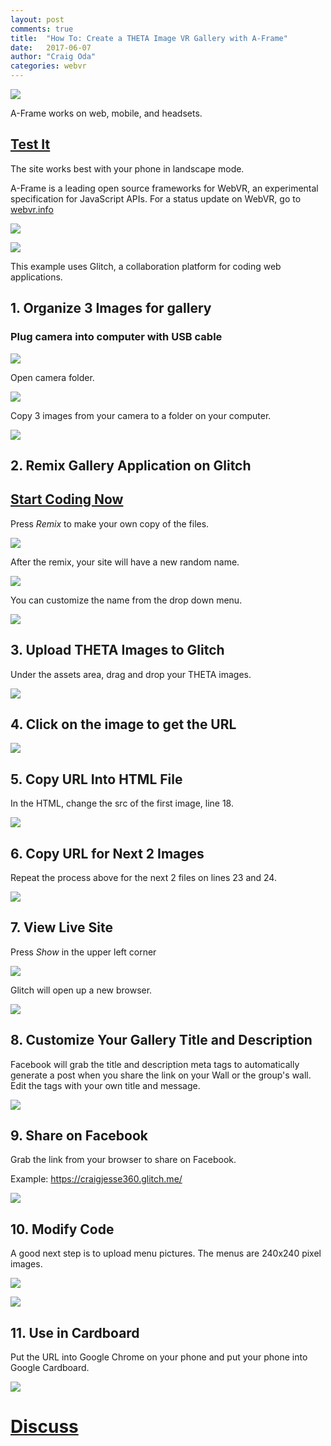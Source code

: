 ```yaml
---
layout: post
comments: true
title:  "How To: Create a THETA Image VR Gallery with A-Frame"
date:   2017-06-07
author: "Craig Oda"
categories: webvr
---
```

![](/blog/img/2017-06/vrgallery/topImage.png)

A-Frame works on web, mobile, and headsets.

## [Test It](https://kai360.glitch.me)

The site works best with your phone in landscape mode.


A-Frame is a leading
open source frameworks for WebVR, an experimental specification
for JavaScript APIs. For a status update on WebVR, go to
[webvr.info](https://webvr.info/)


![](/blog/img/2017-06/vrgallery/gallery1.png)

![](/blog/img/2017-06/vrgallery/gallery2.png)


This example uses Glitch, a collaboration platform for coding web applications.

## 1. Organize 3 Images for gallery

### Plug camera into computer with USB cable

![](/blog/img/2017-06/vrgallery/thetaMount.png)

Open camera folder.  

![](/blog/img/2017-06/vrgallery/theta-drive.png)

Copy 3 images from your camera to a folder on your computer.

![](/blog/img/2017-06/vrgallery/thetaImages.png)


## 2. Remix Gallery Application on Glitch

## [Start Coding Now](https://glitch.com/edit/#!/360gallery)

Press _Remix_ to make your own copy of the files.

![](/blog/img/2017-06/vrgallery/glitchRemix.png)

After the remix, your site will have a new random name.

![](/blog/img/2017-06/vrgallery/glitchRemixName.png)

You can customize the name from the drop down menu.

![](/blog/img/2017-06/vrgallery/NameChange.png)



## 3. Upload THETA Images to Glitch

Under the assets area, drag and drop your THETA images.


![](/blog/img/2017-06/vrgallery/glitchAssets.png)


## 4. Click on the image to get the URL

![](/blog/img/2017-06/vrgallery/glitchUrl.png)


## 5. Copy URL Into HTML File

In the HTML, change the src of the first image, line 18.

![](/blog/img/2017-06/vrgallery/glitchFirstImage.png)



## 6. Copy URL for Next 2 Images

Repeat the process above for the next 2 files on lines 23 and 24.

![](/blog/img/2017-06/vrgallery/glitchUrl23.png)

## 7. View Live Site

Press _Show_ in the upper left corner

![](/blog/img/2017-06/vrgallery/glitchShow.png)

Glitch will open up a new browser.

![](/blog/img/2017-06/vrgallery/glitchView.png)

## 8. Customize Your Gallery Title and Description

Facebook will grab the title and description meta tags to
automatically generate  a post when you share the link on your Wall
or the group's wall. Edit the tags with your own title and message.

![](/blog/img/2017-06/vrgallery/glitchMeta.png)


## 9. Share on Facebook

Grab the link from your browser to share on Facebook.

Example: https://craigjesse360.glitch.me/

![](/blog/img/2017-06/vrgallery/fbPost.png)


## 10. Modify Code

A good next step is to upload menu pictures. The menus are 240x240 pixel images.

![](/blog/img/2017-06/vrgallery/glitchModify.png)

![](/blog/img/2017-06/vrgallery/glitchImage2.png)


## 11. Use in Cardboard

Put the URL into Google Chrome on your phone and put your phone into
Google Cardboard.

![](/blog/img/2017-06/vrgallery/vr.png)

# [Discuss](http://lists.theta360.guide/t/easily-create-a-360-gallery-for-ricoh-theta-with-a-frame/456)
